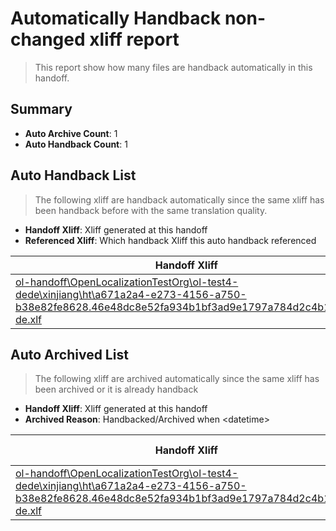 # Automatically Handback non-changed xliff report
> This report show how many files are handback automatically in this handoff.

## Summary
* **Auto Archive Count**: 1
* **Auto Handback Count**: 1

## Auto Handback List
> The following xliff are handback automatically since the same xliff has been handback before with the same translation quality.

* **Handoff Xliff**: Xliff generated at this handoff
* **Referenced Xliff**: Which handback Xliff this auto handback referenced

| Handoff Xliff | Referenced Xliff | 
| --- | --- | 
| [ol-handoff\OpenLocalizationTestOrg\ol-test4-dede\xinjiang\ht\a671a2a4-e273-4156-a750-b38e82fe8628.46e48dc8e52fa934b1bf3ad9e1797a784d2c4b11.de-de.xlf](https://github.com/OpenLocalizationTestOrg/ol-test4-handoff/blob/9bd986ca0e321efe768cee9b49bc84168c486c80/ol-handoff/OpenLocalizationTestOrg/ol-test4-dede/xinjiang/ht/a671a2a4-e273-4156-a750-b38e82fe8628.46e48dc8e52fa934b1bf3ad9e1797a784d2c4b11.de-de.xlf) | [ol-handback\OpenLocalizationTestOrg\ol-test4-dede\xinjiang\ht\a671a2a4-e273-4156-a750-b38e82fe8628.46e48dc8e52fa934b1bf3ad9e1797a784d2c4b11.de-de.xlf](https://github.com/OpenLocalizationTestOrg/ol-test4-handback/blob/2b48c84ad0e5b95735beedfa3836ccf85dfe371c/ol-handback/OpenLocalizationTestOrg/ol-test4-dede/xinjiang/ht/a671a2a4-e273-4156-a750-b38e82fe8628.46e48dc8e52fa934b1bf3ad9e1797a784d2c4b11.de-de.xlf) | 

## Auto Archived List
> The following xliff are archived automatically since the same xliff has been archived or it is already handback

* **Handoff Xliff**: Xliff generated at this handoff
* **Archived Reason**: Handbacked/Archived when &lt;datetime&gt;

| Handoff Xliff | Archived Reason | 
| --- | --- | 
| [ol-handoff\OpenLocalizationTestOrg\ol-test4-dede\xinjiang\ht\a671a2a4-e273-4156-a750-b38e82fe8628.46e48dc8e52fa934b1bf3ad9e1797a784d2c4b11.de-de.xlf](https://github.com/OpenLocalizationTestOrg/ol-test4-handoff/blob/9bd986ca0e321efe768cee9b49bc84168c486c80/ol-handoff/OpenLocalizationTestOrg/ol-test4-dede/xinjiang/ht/a671a2a4-e273-4156-a750-b38e82fe8628.46e48dc8e52fa934b1bf3ad9e1797a784d2c4b11.de-de.xlf) | Handbacked | 

